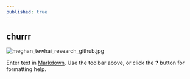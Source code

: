```yaml
---
published: true
---
```

## churrr
![meghan_tewhai_research_github.jpg]({{site.baseurl}}/_posts/meghan_tewhai_research_github.jpg)


Enter text in [Markdown](http://daringfireball.net/projects/markdown/). Use the toolbar above, or click the **?** button for formatting help.
